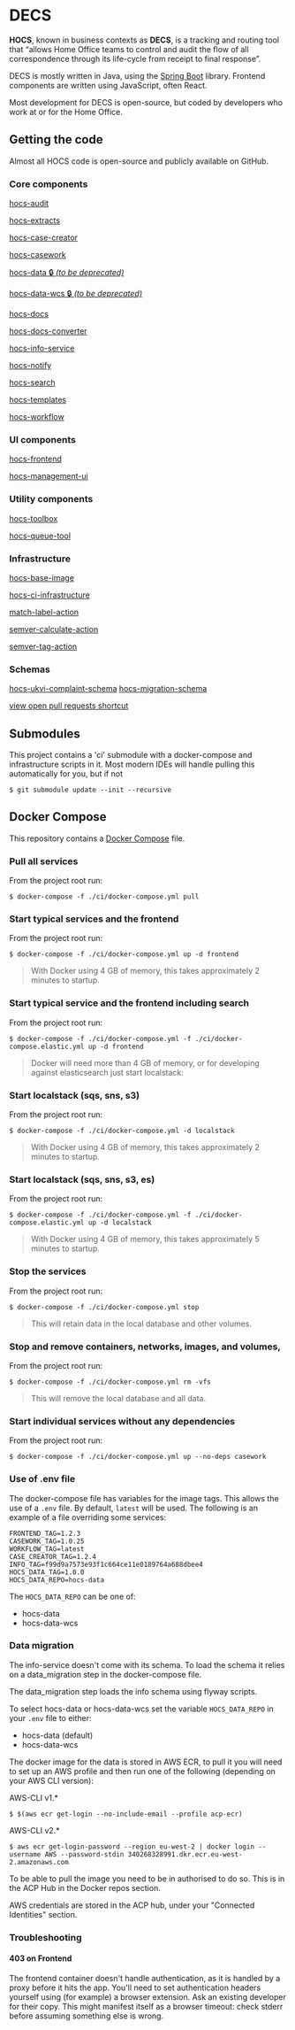 # DECS

**HOCS**, known in business contexts as **DECS**,
is a tracking and routing tool that &ldquo;allows Home Office teams to
control and audit the flow of all correspondence through its
life-cycle from receipt to final response&rdquo;.

DECS is mostly written in Java, using the [Spring Boot](https://spring.io/projects/spring-boot)
library. Frontend components are written using JavaScript, often React.

Most development for DECS is open-source, but coded by developers who work at
or for the Home Office.

## Getting the code

Almost all HOCS code is open-source and publicly available on GitHub.

### Core components
[hocs-audit](https://github.com/UKHomeOffice/hocs-audit)

[hocs-extracts](https://github.com/UKHomeOffice/hocs-extracts)

[hocs-case-creator](https://github.com/UKHomeOffice/hocs-case-creator)

[hocs-casework](https://github.com/UKHomeOffice/hocs-casework)

[hocs-data 🔒️ *(to be deprecated)*](https://github.com/UKHomeOffice/hocs-data)

[hocs-data-wcs 🔒️ *(to be deprecated)*](https://github.com/UKHomeOffice/hocs-data-wcs)

[hocs-docs](https://github.com/UKHomeOffice/hocs-docs)

[hocs-docs-converter](https://github.com/UKHomeOffice/hocs-docs-converter)

[hocs-info-service](https://github.com/UKHomeOffice/hocs-info-service)

[hocs-notify](https://github.com/UKHomeOffice/hocs-notify)

[hocs-search](https://github.com/UKHomeOffice/hocs-search)

[hocs-templates](https://github.com/UKHomeOffice/hocs-templates)

[hocs-workflow](https://github.com/UKHomeOffice/hocs-workflow)

### UI components
[hocs-frontend](https://github.com/UKHomeOffice/hocs-frontend)

[hocs-management-ui](https://github.com/UKHomeOffice/hocs-management-ui)

### Utility components
[hocs-toolbox](https://github.com/UKHomeOffice/hocs-toolbox)

[hocs-queue-tool](https://github.com/UKHomeOffice/hocs-queue-tool)

### Infrastructure
[hocs-base-image](https://github.com/UKHomeOffice/hocs-base-image)

[hocs-ci-infrastructure](https://github.com/UKHomeOffice/hocs-ci-infrastructure)

[match-label-action](https://github.com/UKHomeOffice/match-label-action)

[semver-calculate-action](https://github.com/UKHomeOffice/semver-calculate-action)

[semver-tag-action](https://github.com/UKHomeOffice/semver-tag-action)

### Schemas
[hocs-ukvi-complaint-schema](https://github.com/UKHomeOffice/hocs-ukvi-complaint-schema)
[hocs-migration-schema](https://github.com/UKHomeOffice/hocs-migration-schema)

[view open pull requests shortcut](https://github.com/pulls?q=is%3Aopen+repo%3AUKHomeOffice%2Fhocs-migration-schema+is%3Aopen+repo%3AUKHomeOffice%2Fhocs-ukvi-complaint-schema+is%3Aopen+repo%3AUKHomeOffice%2Fhocs-ci-infrastructure+repo%3AUKHomeOffice%2Fsemver-calculate-action+repo%3AUKHomeOffice%2Fhocs-extracts+repo%3AUKHomeOffice%2Fhocs-toolbox+repo%3AUKHomeOffice%2Fhocs-audit+repo%3AUKHomeOffice%2Fhocs-case-creator+repo%3AUKHomeOffice%2Fhocs-casework+repo%3AUKHomeOffice%2Fhocs-docs+repo%3AUKHomeOffice%2Fhocs-docs-converter+repo%3AUKHomeOffice%2Fhocs-info-service+repo%3AUKHomeOffice%2Fkube-hocs+repo%3AUKHomeOffice%2Fhocs-search+repo%3AUKHomeOffice%2Fhocs-management-ui+repo%3AUKHomeOffice%2Fhocs-templates+repo%3AUKHomeOffice%2Fhocs-notify+repo%3AUKHomeOffice%2Fhocs-workflow+repo%3AUKHomeOffice%2Fhocs-frontend+repo%3AUKHomeOffice%2Fhocs-base-image+repo%3AUKHomeOffice%2Fhocs+repo%3AUKHomeOffice%2Fhocs-ukvi-complaint-schema+repo%3AUKHomeOffice%2Fhocs-data+repo%3AUKHomeOffice%2Fhocs-data-wcs+repo%3AUKHomeOffice%2Fhocs-queue-tool+repo%3AUKHomeOffice%2Fmatch-label-action+repo%3AUKHomeOffice%2Fsemver-tag-action+)

## Submodules

This project contains a 'ci' submodule with a docker-compose and infrastructure scripts in it. 
Most modern IDEs will handle pulling this automatically for you, but if not

```console
$ git submodule update --init --recursive
```

## Docker Compose

This repository contains a [Docker Compose](https://docs.docker.com/compose/)
file.

### Pull all services
From the project root run:
```console
$ docker-compose -f ./ci/docker-compose.yml pull
```

### Start typical services and the frontend
From the project root run:
```console
$ docker-compose -f ./ci/docker-compose.yml up -d frontend 
```

>With Docker using 4 GB of memory, this takes approximately 2 minutes to startup.

### Start typical service and the frontend including search
From the project root run:
```console
$ docker-compose -f ./ci/docker-compose.yml -f ./ci/docker-compose.elastic.yml up -d frontend 
```

>Docker will need more than 4 GB of memory, or for developing against elasticsearch just start localstack:

### Start localstack (sqs, sns, s3)
From the project root run:
```console
$ docker-compose -f ./ci/docker-compose.yml -d localstack 
```
>With Docker using 4 GB of memory, this takes approximately 2 minutes to startup.

### Start localstack (sqs, sns, s3, es)
From the project root run:
```console
$ docker-compose -f ./ci/docker-compose.yml -f ./ci/docker-compose.elastic.yml up -d localstack 
```

>With Docker using 4 GB of memory, this takes approximately 5 minutes to startup.


### Stop the services
From the project root run:
```console
$ docker-compose -f ./ci/docker-compose.yml stop
```
> This will retain data in the local database and other volumes.

### Stop and remove containers, networks, images, and volumes,
From the project root run:
```console
$ docker-compose -f ./ci/docker-compose.yml rm -vfs
```
> This will remove the local database and all data.

### Start individual services without any dependencies
From the project root run:
```console
$ docker-compose -f ./ci/docker-compose.yml up --no-deps casework 
```

### Use of .env file
The docker-compose file has variables for the image tags. This allows the use of a ``.env`` file.
By default, ``latest`` will be used. The following is an example of a file overriding some services:
```shell
FRONTEND_TAG=1.2.3
CASEWORK_TAG=1.0.25
WORKFLOW_TAG=latest
CASE_CREATOR_TAG=1.2.4
INFO_TAG=f99d9a7573e93f1c664ce11e0189764a688dbee4
HOCS_DATA_TAG=1.0.0
HOCS_DATA_REPO=hocs-data
```
The `HOCS_DATA_REPO` can be one of:
* hocs-data
* hocs-data-wcs

### Data migration

The info-service doesn't come with its schema. To load the schema it relies on a data_migration step in the docker-compose file.

The data_migration step loads the info schema using flyway scripts.

To select hocs-data or hocs-data-wcs set the variable ``HOCS_DATA_REPO`` in your ``.env`` file to either:
* hocs-data (default)
* hocs-data-wcs

The docker image for the data is stored in AWS ECR, to pull it you will need to set up
an AWS profile and then run one of the following (depending on your AWS CLI version):

AWS-CLI v1.*
```console
$ $(aws ecr get-login --no-include-email --profile acp-ecr)
```

AWS-CLI v2.*
```console
$ aws ecr get-login-password --region eu-west-2 | docker login --username AWS --password-stdin 340268328991.dkr.ecr.eu-west-2.amazonaws.com
```

To be able to pull the image you need to be in authorised to do so.
This is in the ACP Hub in the Docker repos section.

AWS credentials are stored in the ACP hub, under your "Connected Identities" section.

### Troubleshooting
#### 403 on Frontend

The frontend container doesn't handle authentication, as it is handled
by a proxy before it hits the app. You'll need to set authentication
headers yourself using (for example) a browser extension. Ask an existing
developer for their copy. This might manifest itself as a browser timeout:
check stderr before assuming something else is wrong.
